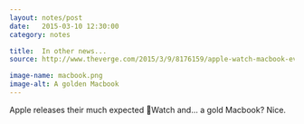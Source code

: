 ```yaml
---
layout: notes/post
date:   2015-03-10 12:30:00
category: notes

title:  In other news...
source: http://www.theverge.com/2015/3/9/8176159/apple-watch-macbook-event-news-specs-features

image-name: macbook.png
image-alt: A golden Macbook
---
```


Apple releases their much expected Watch and... a gold Macbook? Nice.

